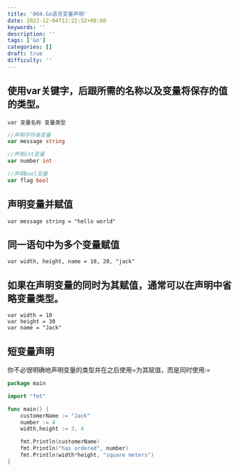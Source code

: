```yaml
---
title: '004.Go语言变量声明'
date: 2022-12-04T12:22:52+08:00
keywords: ''
description: ''
tags: ['Go']
categories: []
draft: true
difficulty: ''
---
```



## 使用var关键字，后跟所需的名称以及变量将保存的值的类型。

```
var 变量名称 变量类型
```

```go
//声明字符串变量
var message string

//声明int变量
var number int

//声明bool变量
var flag bool
```

## 声明变量并赋值

```
var message string = "hello world"
```

## 同一语句中为多个变量赋值

```
var width, height, name = 10, 20, "jack"
```

## 如果在声明变量的同时为其赋值，通常可以在声明中省略变量类型。

```
var width = 10
var height = 30
var name = "Jack"
```

## 短变量声明

你不必很明确地声明变量的类型并在之后使用=为其赋值，而是同时使用:= 

```go
package main

import "fmt"

func main() {
	customerName := "Jack"
	number := 4
	width,height := 3, 4

	fmt.Println(customerName)
	fmt.Println("has ordered", number)
	fmt.Println(width*height, "square meters")
}

```
